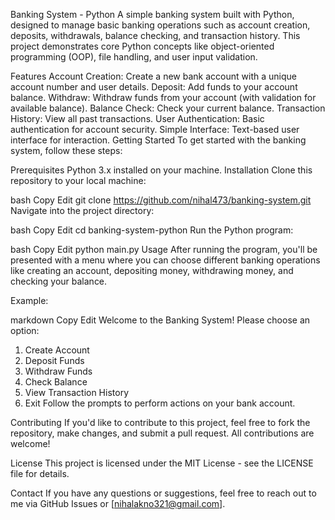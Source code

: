 Banking System - Python
A simple banking system built with Python, designed to manage basic banking operations such as account creation, deposits, withdrawals, balance checking, and transaction history. This project demonstrates core Python concepts like object-oriented programming (OOP), file handling, and user input validation.

Features
Account Creation: Create a new bank account with a unique account number and user details.
Deposit: Add funds to your account balance.
Withdraw: Withdraw funds from your account (with validation for available balance).
Balance Check: Check your current balance.
Transaction History: View all past transactions.
User Authentication: Basic authentication for account security.
Simple Interface: Text-based user interface for interaction.
Getting Started
To get started with the banking system, follow these steps:

Prerequisites
Python 3.x installed on your machine.
Installation
Clone this repository to your local machine:

bash
Copy
Edit
git clone https://github.com/nihal473/banking-system.git
Navigate into the project directory:

bash
Copy
Edit
cd banking-system-python
Run the Python program:

bash
Copy
Edit
python main.py
Usage
After running the program, you'll be presented with a menu where you can choose different banking operations like creating an account, depositing money, withdrawing money, and checking your balance.

Example:

markdown
Copy
Edit
Welcome to the Banking System!
Please choose an option:
1. Create Account
2. Deposit Funds
3. Withdraw Funds
4. Check Balance
5. View Transaction History
6. Exit
Follow the prompts to perform actions on your bank account.

Contributing
If you'd like to contribute to this project, feel free to fork the repository, make changes, and submit a pull request. All contributions are welcome!

License
This project is licensed under the MIT License - see the LICENSE file for details.

Contact
If you have any questions or suggestions, feel free to reach out to me via GitHub Issues or [nihalakno321@gmail.com].
